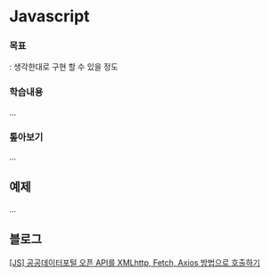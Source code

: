 # Javascript

### 목표

: 생각한대로 구현 할 수 있을 정도  

### 학습내용
...

### 톺아보기
...

## 예제
...

## 블로그
[[JS] 공공데이터포털 오픈 API를 XMLhttp, Fetch, Axios 방법으로 호출하기]('https://inseong1204.tistory.com/110')